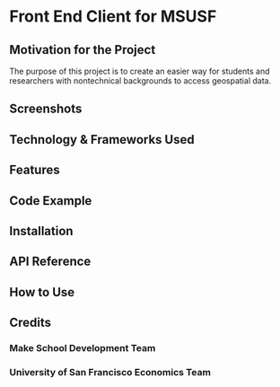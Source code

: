 # Front End Client for MSUSF

## Motivation for the Project
The purpose of this project is to create an easier way for students and researchers with nontechnical backgrounds to access geospatial data.

## Screenshots

## Technology & Frameworks Used

## Features

## Code Example

## Installation

## API Reference

## How to Use

## Credits

### Make School Development Team

### University of San Francisco Economics Team
